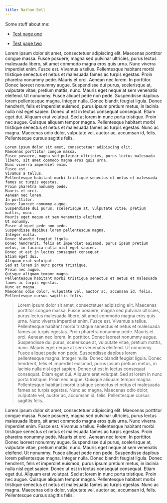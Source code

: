 ```yaml
---
title: Nathan Bell
---
```


Some stuff about me:

- [Test page one](/testpages/testpage1)

- [Test page two](/testpages/testpage2)

Lorem ipsum dolor sit amet, consectetuer adipiscing elit. Maecenas porttitor congue massa. Fusce posuere, magna sed pulvinar ultricies, purus lectus malesuada libero, sit amet commodo magna eros quis urna. Nunc viverra imperdiet enim. Fusce est. Vivamus a tellus. Pellentesque habitant morbi tristique senectus et netus et malesuada fames ac turpis egestas. Proin pharetra nonummy pede. Mauris et orci. Aenean nec lorem. In porttitor. Donec laoreet nonummy augue. Suspendisse dui purus, scelerisque at, vulputate vitae, pretium mattis, nunc. Mauris eget neque at sem venenatis eleifend. Ut nonummy. Fusce aliquet pede non pede. Suspendisse dapibus lorem pellentesque magna. Integer nulla. Donec blandit feugiat ligula. Donec hendrerit, felis et imperdiet euismod, purus ipsum pretium metus, in lacinia nulla nisl eget sapien. Donec ut est in lectus consequat consequat. Etiam eget dui. Aliquam erat volutpat. Sed at lorem in nunc porta tristique. Proin nec augue. Quisque aliquam tempor magna. Pellentesque habitant morbi tristique senectus et netus et malesuada fames ac turpis egestas. Nunc ac magna. Maecenas odio dolor, vulputate vel, auctor ac, accumsan id, felis. Pellentesque cursus sagittis felis.

```
Lorem ipsum dolor sit amet, consectetuer adipiscing elit.
Maecenas porttitor congue massa.
Fusce posuere, magna sed pulvinar ultricies, purus lectus malesuada libero, sit amet commodo magna eros quis urna.
Nunc viverra imperdiet enim.
Fusce est.
Vivamus a tellus.
Pellentesque habitant morbi tristique senectus et netus et malesuada fames ac turpis egestas.
Proin pharetra nonummy pede.
Mauris et orci.
Aenean nec lorem.
In porttitor.
Donec laoreet nonummy augue.
Suspendisse dui purus, scelerisque at, vulputate vitae, pretium mattis, nunc.
Mauris eget neque at sem venenatis eleifend.
Ut nonummy.
Fusce aliquet pede non pede.
Suspendisse dapibus lorem pellentesque magna.
Integer nulla.
Donec blandit feugiat ligula.
Donec hendrerit, felis et imperdiet euismod, purus ipsum pretium metus, in lacinia nulla nisl eget sapien.
Donec ut est in lectus consequat consequat.
Etiam eget dui.
Aliquam erat volutpat.
Sed at lorem in nunc porta tristique.
Proin nec augue.
Quisque aliquam tempor magna.
Pellentesque habitant morbi tristique senectus et netus et malesuada fames ac turpis egestas.
Nunc ac magna.
Maecenas odio dolor, vulputate vel, auctor ac, accumsan id, felis.
Pellentesque cursus sagittis felis.
```

> Lorem ipsum dolor sit amet, consectetuer adipiscing elit. Maecenas porttitor congue massa. Fusce posuere, magna sed pulvinar ultricies, purus lectus malesuada libero, sit amet commodo magna eros quis urna. Nunc viverra imperdiet enim. Fusce est. Vivamus a tellus. Pellentesque habitant morbi tristique senectus et netus et malesuada fames ac turpis egestas. Proin pharetra nonummy pede. Mauris et orci. Aenean nec lorem. In porttitor. Donec laoreet nonummy augue. Suspendisse dui purus, scelerisque at, vulputate vitae, pretium mattis, nunc. Mauris eget neque at sem venenatis eleifend. Ut nonummy. Fusce aliquet pede non pede. Suspendisse dapibus lorem pellentesque magna. Integer nulla. Donec blandit feugiat ligula. Donec hendrerit, felis et imperdiet euismod, purus ipsum pretium metus, in lacinia nulla nisl eget sapien. Donec ut est in lectus consequat consequat. Etiam eget dui. Aliquam erat volutpat. Sed at lorem in nunc porta tristique. Proin nec augue. Quisque aliquam tempor magna. Pellentesque habitant morbi tristique senectus et netus et malesuada fames ac turpis egestas. Nunc ac magna. Maecenas odio dolor, vulputate vel, auctor ac, accumsan id, felis. Pellentesque cursus sagittis felis.

Lorem ipsum dolor sit amet, consectetuer adipiscing elit. Maecenas porttitor congue massa. Fusce posuere, magna sed pulvinar ultricies, purus lectus malesuada libero, sit amet commodo magna eros quis urna. Nunc viverra imperdiet enim. Fusce est. Vivamus a tellus. Pellentesque habitant morbi tristique senectus et netus et malesuada fames ac turpis egestas. Proin pharetra nonummy pede. Mauris et orci. Aenean nec lorem. In porttitor. Donec laoreet nonummy augue. Suspendisse dui purus, scelerisque at, vulputate vitae, pretium mattis, nunc. Mauris eget neque at sem venenatis eleifend. Ut nonummy. Fusce aliquet pede non pede. Suspendisse dapibus lorem pellentesque magna. Integer nulla. Donec blandit feugiat ligula. Donec hendrerit, felis et imperdiet euismod, purus ipsum pretium metus, in lacinia nulla nisl eget sapien. Donec ut est in lectus consequat consequat. Etiam eget dui. Aliquam erat volutpat. Sed at lorem in nunc porta tristique. Proin nec augue. Quisque aliquam tempor magna. Pellentesque habitant morbi tristique senectus et netus et malesuada fames ac turpis egestas. Nunc ac magna. Maecenas odio dolor, vulputate vel, auctor ac, accumsan id, felis. Pellentesque cursus sagittis felis.
